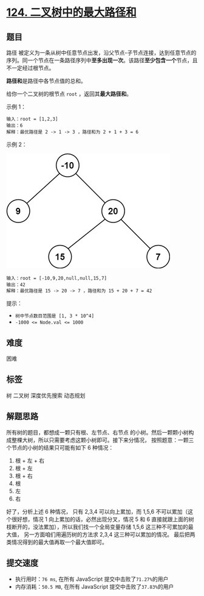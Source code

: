 # [124. 二叉树中的最大路径和](https://leetcode.cn/problems/binary-tree-maximum-path-sum/)

## 题目

路径 被定义为一条从树中任意节点出发，沿父节点-子节点连接，达到任意节点的序列。同一个节点在一条路径序列中**至多出现一次**。该路径**至少包含一个**节点，且不一定经过根节点。

**路径和**是路径中各节点值的总和。

给你一个二叉树的根节点 `root` ，返回其**最大路径和**。

示例 1：

```txt
输入：root = [1,2,3]
输出：6
解释：最优路径是 2 -> 1 -> 3 ，路径和为 2 + 1 + 3 = 6
```

示例 2：

![img](./img/124-eg2.jpeg)

```txt
输入：root = [-10,9,20,null,null,15,7]
输出：42
解释：最优路径是 15 -> 20 -> 7 ，路径和为 15 + 20 + 7 = 42
```

提示：

- `树中节点数目范围是 [1, 3 * 10^4]`
- `-1000 <= Node.val <= 1000`

## 难度

困难

## 标签

树 二叉树 深度优先搜索 动态规划

## 解题思路

所有树的题目，都想成一颗只有根、左节点、右节点 的小树。然后一颗颗小树构成整棵大树，所以只需要考虑这颗小树即可。接下来分情况， 按照题意：一颗三个节点的小树的结果只可能有如下 6 种情况：

1. 根 + 左 + 右
2. 根 + 左
3. 根 + 右
4. 根
5. 左
6. 右

好了，分析上述 6 种情况， 只有 2,3,4 可以向上累加，而 1,5,6 不可以累加（这个很好想，情况 1 向上累加的话，必然出现分叉，情况 5 和 6 直接就跟上面的树枝断开的，没法累加），所以我们找一个全局变量存储 1,5,6 这三种不可累加的最大值， 另一方面咱们用遍历树的方法求 2,3,4 这三种可以累加的情况。 最后把两类情况得到的最大值再取一个最大值即可。

## 提交速度

- 执行用时：`76 ms`, 在所有 JavaScript 提交中击败了`71.27%`的用户
- 内存消耗：`50.5 MB`, 在所有 JavaScript 提交中击败了`37.83%`的用户
